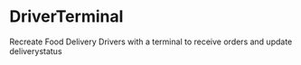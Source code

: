 # DriverTerminal
Recreate Food Delivery Drivers with a terminal to receive orders and update deliverystatus
